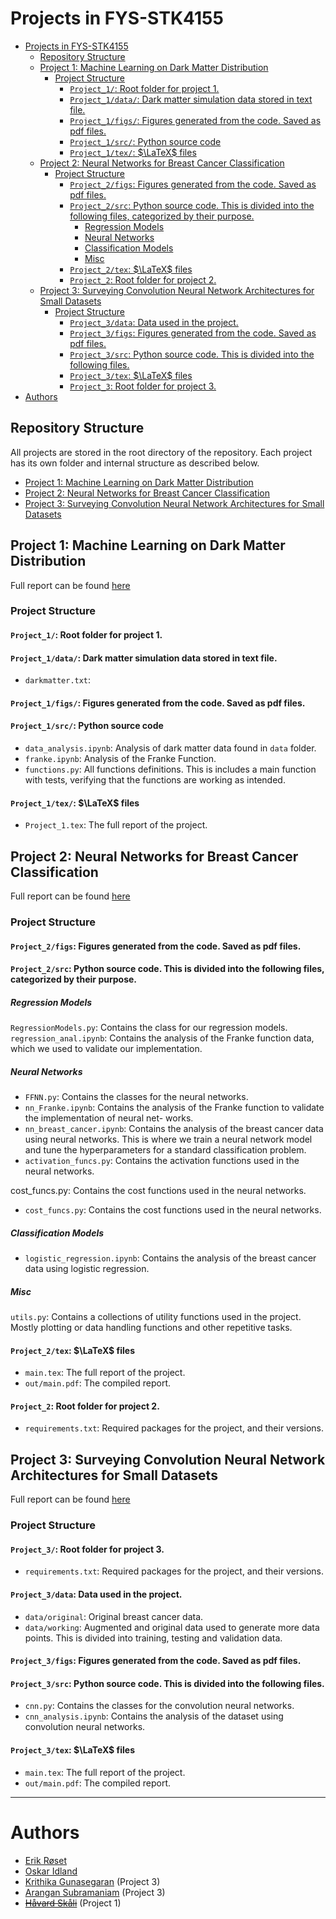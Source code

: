 # Projects in FYS-STK4155
- [Projects in FYS-STK4155](#projects-in-fys-stk4155)
  - [Repository Structure](#repository-structure)
  - [Project 1: Machine Learning on Dark Matter Distribution](#project-1-machine-learning-on-dark-matter-distribution)
    - [Project Structure](#project-structure)
      - [`Project_1/`: Root folder for project 1.](#project_1-root-folder-for-project-1)
      - [`Project_1/data/`: Dark matter simulation data stored in text file.](#project_1data-dark-matter-simulation-data-stored-in-text-file)
      - [`Project_1/figs/`: Figures generated from the code. Saved as pdf files.](#project_1figs-figures-generated-from-the-code-saved-as-pdf-files)
      - [`Project_1/src/`: Python source code](#project_1src-python-source-code)
      - [`Project_1/tex/`: $\LaTeX$ files](#project_1tex-latex-files)
  - [Project 2: Neural Networks for Breast Cancer Classification](#project-2-neural-networks-for-breast-cancer-classification)
    - [Project Structure](#project-structure-1)
      - [`Project_2/figs`: Figures generated from the code. Saved as pdf files.](#project_2figs-figures-generated-from-the-code-saved-as-pdf-files)
      - [`Project_2/src`: Python source code. This is divided into the following files, categorized by their purpose.](#project_2src-python-source-code-this-is-divided-into-the-following-files-categorized-by-their-purpose)
        - [Regression Models](#regression-models)
        - [Neural Networks](#neural-networks)
        - [Classification Models](#classification-models)
        - [Misc](#misc)
      - [`Project_2/tex`: $\LaTeX$ files](#project_2tex-latex-files)
      - [`Project_2`: Root folder for project 2.](#project_2-root-folder-for-project-2)
  - [Project 3: Surveying Convolution Neural Network Architectures for Small Datasets](#project-3-surveying-convolution-neural-network-architectures-for-small-datasets)
    - [Project Structure](#project-structure-2)
      - [`Project_3/data`: Data used in the project.](#project_3data-data-used-in-the-project)
      - [`Project_3/figs`: Figures generated from the code. Saved as pdf files.](#project_3figs-figures-generated-from-the-code-saved-as-pdf-files)
      - [`Project_3/src`: Python source code. This is divided into the following files.](#project_3src-python-source-code-this-is-divided-into-the-following-files)
      - [`Project_3/tex`: $\LaTeX$ files](#project_3tex-latex-files)
      - [`Project_3`: Root folder for project 3.](#project_3-root-folder-for-project-3)
- [Authors](#authors)

## Repository Structure 
All projects are stored in the root directory of the repository. Each project has its own folder and internal structure as described below. 
- [Project 1: Machine Learning on Dark Matter Distribution](#project-1-machine-learning-on-dark-matter-distribution)
- [Project 2: Neural Networks for Breast Cancer Classification](#project-2-neural-networks-for-breast-cancer-classification)
- [Project 3: Surveying Convolution Neural Network Architectures for Small Datasets](#project-3-surveying-convolution-neural-network-architectures-for-small-datasets)

## Project 1: Machine Learning on Dark Matter Distribution
Full report can be found [here](Project_1/tex/out/Project_1.pdf)
### Project Structure  
#### `Project_1/`: Root folder for project 1.

#### `Project_1/data/`: Dark matter simulation data stored in text file.
- `darkmatter.txt`: 

#### `Project_1/figs/`: Figures generated from the code. Saved as pdf files. 

#### `Project_1/src/`: Python source code 
- `data_analysis.ipynb`: Analysis of dark matter data found in `data` folder. 
- `franke.ipynb`: Analysis of the Franke Function.
- `functions.py`: All functions definitions. This is includes a main function with tests, verifying that the functions are working as intended.
#### `Project_1/tex/`: $\LaTeX$ files
- `Project_1.tex`: The full report of the project. 


## Project 2: Neural Networks for Breast Cancer Classification
Full report can be found [here](Project_2/tex/out/main.pdf)
### Project Structure
#### `Project_2/figs`: Figures generated from the code. Saved as pdf files.

#### `Project_2/src`: Python source code. This is divided into the following files, categorized by their purpose. 
##### Regression Models
`RegressionModels.py`: Contains the class for our regression models. 
`regression_anal.ipynb`:  Contains the analysis of the
Franke function data, which we used to validate our implementation.

##### Neural Networks 
- `FFNN.py`: Contains the classes for the neural networks.
- `nn_Franke.ipynb`: Contains the analysis of the Franke
function to validate the implementation of neural net-
works.
- `nn_breast_cancer.ipynb`: Contains the analysis of the
breast cancer data using neural networks. This is where
we train a neural network model and tune the hyperparameters for a standard classification problem.
- `activation_funcs.py`: Contains the activation functions used in the neural networks.

cost_funcs.py: Contains the cost functions used in the
neural networks.
- `cost_funcs.py`: Contains the cost functions used in the
neural networks.

##### Classification Models
- `logistic_regression.ipynb`: Contains the analysis of the breast cancer data using logistic regression.

##### Misc
`utils.py`: Contains a collections of utility functions used in the project. Mostly plotting or data handling functions and other repetitive tasks. 

#### `Project_2/tex`: $\LaTeX$ files
- `main.tex`: The full report of the project.
- `out/main.pdf`: The compiled report. 

#### `Project_2`: Root folder for project 2.
- `requirements.txt`: Required packages for the project, and their versions. 

## Project 3: Surveying Convolution Neural Network Architectures for Small Datasets
Full report can be found [here](Project_3/tex/out/main.pdf)
### Project Structure
#### `Project_3/`: Root folder for project 3.
- `requirements.txt`: Required packages for the project, and their versions.

#### `Project_3/data`: Data used in the project. 
- `data/original`: Original breast cancer data.
- `data/working`: Augmented and original data used to generate more data points. This is divided into training, testing and validation data.   

#### `Project_3/figs`: Figures generated from the code. Saved as pdf files.

#### `Project_3/src`: Python source code. This is divided into the following files. 
- `cnn.py`: Contains the classes for the convolution neural networks.
- `cnn_analysis.ipynb`: Contains the analysis of the dataset using convolution neural networks.

#### `Project_3/tex`: $\LaTeX$ files
- `main.tex`: The full report of the project.
- `out/main.pdf`: The compiled report.


---
# Authors 
- [Erik Røset](@erikroset)
- [Oskar Idland](@Oskar-Idland)
- [Krithika Gunasegaran](@krithikaguna) (Project 3)
- [Arangan Subramaniam](@Arra1807) (Project 3)
- [~~Håvard Skåli~~](@paljettrosa) (Project 1)